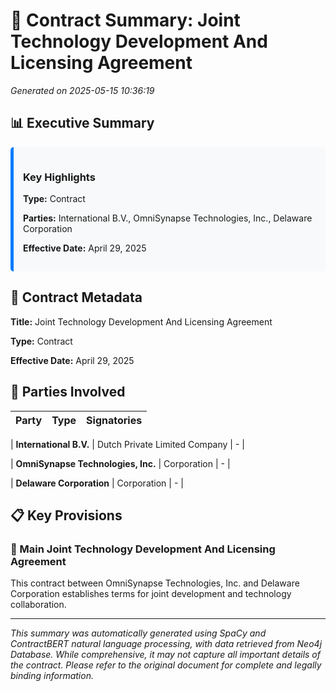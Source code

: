 # 📄 Contract Summary: Joint Technology Development And Licensing Agreement

*Generated on 2025-05-15 10:36:19*

## 📊 Executive Summary

<div style='background-color: #f8f9fa; padding: 15px; border-radius: 5px; border-left: 5px solid #007bff;'>

### Key Highlights

**Type:** Contract

**Parties:** International B.V., OmniSynapse Technologies, Inc., Delaware Corporation

**Effective Date:** April 29, 2025



</div>

## 📝 Contract Metadata

**Title:** Joint Technology Development And Licensing Agreement

**Type:** Contract

**Effective Date:** April 29, 2025

## 👥 Parties Involved

| Party | Type | Signatories |
|-------|------|-------------|

| **International B.V.** | Dutch Private Limited Company | - |

| **OmniSynapse Technologies, Inc.** | Corporation | - |

| **Delaware Corporation** | Corporation | - |




## 📋 Key Provisions



### 📄 Main Joint Technology Development And Licensing Agreement

This contract between OmniSynapse Technologies, Inc. and Delaware Corporation establishes terms for joint development and technology collaboration. 









---

*This summary was automatically generated using SpaCy and ContractBERT natural language processing, with data retrieved from Neo4j Database. While comprehensive, it may not capture all important details of the contract. Please refer to the original document for complete and legally binding information.*